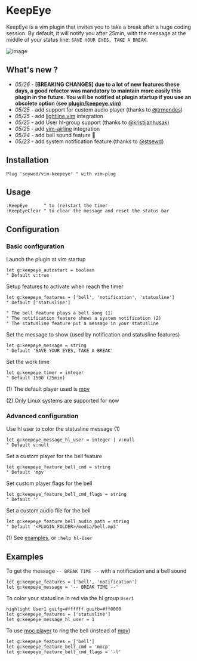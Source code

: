 # KeepEye

KeepEye is a vim plugin that invites you to take a break after a huge coding session. By default, it will notify you after 25min, with the message at the middle of your status line: `SAVE YOUR EYES, TAKE A BREAK`.

![image](https://user-images.githubusercontent.com/10437171/40429072-0ca8f20e-5ea2-11e8-8e19-0a1a0728caf1.png)

## What's new ?

 - *05/26* - **[BREAKING CHANGES] due to a lot of new features these days, a good refactor was mandatory to maintain more easily this plugin in the future. You will be notified at plugin startup if you use an obsolete option (see [plugin/keepeye.vim](https://github.com/soywod/vim-keepeye/blob/177b77d688119bc84cb0c41e91f30e0f99ebbe9a/plugin/keepeye.vim#L30-L54))**
 - *05/25* - add support for custom audio player (thanks to [@trmendes](https://github.com/trmendes))
 - *05/25* - add [lightline.vim](https://github.com/itchyny/lightline.vim) integration
 - *05/25* - add User hl-group support (thanks to [@kristijanhusak](https://github.com/kristijanhusak))
 - *05/25* - add [vim-airline](https://github.com/vim-airline/vim-airline) integration
 - *05/24* - add bell sound feature :bell:
 - *05/23* - add system notification feature (thanks to [@stsewd](https://github.com/stsewd))

## Installation

```viml
Plug 'soywod/vim-keepeye' " with vim-plug
```

## Usage

```viml
:KeepEye      " to (re)start the timer
:KeepEyeClear " to clear the message and reset the status bar
```

## Configuration
### Basic configuration

Launch the plugin at vim startup

```viml
let g:keepeye_autostart = boolean
" Default v:true
```

Setup features to activate when reach the timer

```viml
let g:keepeye_features = ['bell', 'notification', 'statusline']
" Default ['statusline']

" The bell feature plays a bell song (1)
" The notification feature shows a system notification (2)
" The statusline feature put a message in your statusline
```

Set the message to show (used by notification and statusline features)

```viml
let g:keepeye_message = string
" Default 'SAVE YOUR EYES, TAKE A BREAK'
```

Set the work time

```viml
let g:keepeye_timer = integer
" Default 1500 (25min)
```

(1) The default player used is [mpv](https://mpv.io/)

(2) Only Linux systems are supported for now

### Advanced configuration

Use hl user to color the statusline message (1)

```viml
let g:keepeye_message_hl_user = integer | v:null
" Default v:null
```

Set a custom player for the bell feature

```viml
let g:keepeye_feature_bell_cmd = string
" Default 'mpv'
```

Set custom player flags for the bell

```viml
let g:keepeye_feature_bell_cmd_flags = string
" Default ''
```

Set a custom audio file for the bell

```viml
let g:keepeye_feature_bell_audio_path = string
" Default '<PLUGIN_FOLDER>/media/bell.mp3'
```

(1) See [examples](#examples), or `:help hl-User`

## Examples

To get the message `-- BREAK TIME --` with a notification and a bell sound

```viml
let g:keepeye_features = ['bell', 'notification']
let g:keepeye_message = '-- BREAK TIME --'
```

To color your statusline in red via the hl group `User1`

```viml
highlight User1 guifg=#ffffff guifb=#ff0000
let g:keepeye_features = ['statusline']
let g:keepeye_message_hl_user = 1
```

To use [moc player](http://moc.daper.net/) to ring the bell (instead of [mpv](https://mpv.io/))

```viml
let g:keepeye_features = ['bell']
let g:keepeye_feature_bell_cmd = 'mocp'
let g:keepeye_feature_bell_cmd_flags = '-l'
```

